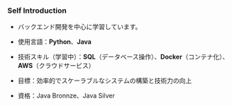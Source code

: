 
### Self Introduction

- バックエンド開発を中心に学習しています。
- 使用言語：**Python**、**Java**
- 技術スキル（学習中）：**SQL**（データベース操作）、**Docker**（コンテナ化）、**AWS**（クラウドサービス）
- 目標：効率的でスケーラブルなシステムの構築と技術力の向上

- 資格：Java Bronnze、Java Silver

